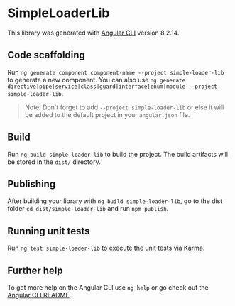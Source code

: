 # SimpleLoaderLib

This library was generated with [Angular CLI](https://github.com/angular/angular-cli) version 8.2.14.

## Code scaffolding

Run `ng generate component component-name --project simple-loader-lib` to generate a new component. You can also use `ng generate directive|pipe|service|class|guard|interface|enum|module --project simple-loader-lib`.
> Note: Don't forget to add `--project simple-loader-lib` or else it will be added to the default project in your `angular.json` file. 

## Build

Run `ng build simple-loader-lib` to build the project. The build artifacts will be stored in the `dist/` directory.

## Publishing

After building your library with `ng build simple-loader-lib`, go to the dist folder `cd dist/simple-loader-lib` and run `npm publish`.

## Running unit tests

Run `ng test simple-loader-lib` to execute the unit tests via [Karma](https://karma-runner.github.io).

## Further help

To get more help on the Angular CLI use `ng help` or go check out the [Angular CLI README](https://github.com/angular/angular-cli/blob/master/README.md).
